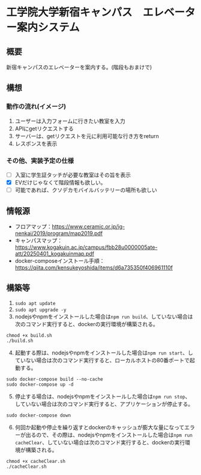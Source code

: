 # 工学院大学新宿キャンパス　エレベーター案内システム

## 概要

新宿キャンパスのエレベーターを案内する。(階段もおまけで)

## 構想

### 動作の流れ(イメージ)

1. ユーザーは入力フォームに行きたい教室を入力
2. APIにgetリクエストする
3. サーバーは、getリクエストを元に利用可能な行き方をreturn
4. レスポンスを表示

### その他、実装予定の仕様

-[ ] 入室に学生証タッチが必要な教室はその旨を表示
-[x] EVだけじゃなくて階段情報も欲しい。
-[ ] 可能であれば、クソデカモバイルバッテリーの場所も欲しい

## 情報源

- フロアマップ：https://www.ceramic.or.jp/ig-nenkai/2019/program/map2019.pdf
- キャンパスマップ：https://www.kogakuin.ac.jp/campus/fbb28u0000005ate-att/20250401_kogakuinmap.pdf
- docker-composeインストール手順： https://qiita.com/kensukeyoshida/items/d6a735350f406961110f

## 構築等

1. `sudo apt update`
2. `sudo apt upgrade -y`
3. nodejsやnpmをインストールした場合は`npm run build`、していない場合は次のコマンド実行すると、dockerの実行環境が構築される。
```
chmod +x build.sh
./build.sh
```
4. 起動する際は、nodejsやnpmをインストールした場合は`npm run start`、していない場合は次のコマンド実行すると、ローカルホストの80番ポートで起動する。
```
sudo docker-compose build --no-cache
sudo docker-compose up -d
```
5. 停止する場合は、nodejsやnpmをインストールした場合は`npm run stop`、していない場合は次のコマンド実行すると、アプリケーションが停止する。
```
sudo docker-compose down
```
6. 何回か起動や停止を繰り返すとdockerのキャッシュが膨大な量になってエラーが出るので、その際は、nodejsやnpmをインストールした場合は`npm run cacheClear`、していない場合は次のコマンド実行すると、dockerの実行環境が構築される。
```
chmod +x cacheClear.sh
./cacheClear.sh
```
